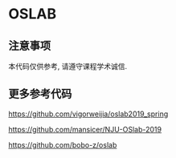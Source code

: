 # OSLAB

## 注意事项

本代码仅供参考, 请遵守课程学术诚信.

## 更多参考代码

https://github.com/vigorweijia/oslab2019_spring

https://github.com/mansicer/NJU-OSlab-2019

https://github.com/bobo-z/oslab
